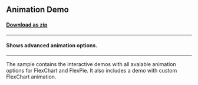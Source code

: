 ## Animation Demo
#### [Download as zip](https://grapecity.github.io/DownGit/#/home?url=https://github.com/GrapeCity/ComponentOne-WPF-Samples/tree/master/NET_4.5.2/C1.WPF.FlexChart/CS/AnimationDemo)
____
#### Shows advanced animation options.
____
The sample contains the interactive demos with all avalable animation options
for FlexChart and FlexPie. It also includes a demo with custom FlexChart animation.
